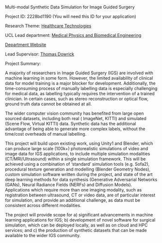 Multi-modal Synthetic Data Simulation for Image Guided Surgery

Project ID: 2228bd1190
(You will need this ID for your application)

Research Theme: [Healthcare Technologies](../themes/healthcare-technologies.md)

UCL Lead department: [Medical Physics and Biomedical Engineering](../departments/medical-physics-and-biomedical-engineering.md)

[Department Website](https://www.ucl.ac.uk/medical-physics-biomedical-engineering)

Lead Supervisor: [Thomas Dowrick](https://iris.ucl.ac.uk/iris/browse/profile?upi=TMDOW59)

Project Summary:

A majority of researchers in Image Guided Surgery (IGS) are involved with machine learning in some form. However, the limited availability of clinical data for model training is a major blocker for development. Additionally, the time-consuming process of manually labelling data is especially challenging for medical data, as labelling typically requires the intervention of a trained clinician. In certain cases, such as stereo reconstruction or optical flow, ground truth data cannot be obtained at all.
 
 The wider computer vision community has benefited from large open sourced datasets, including both real ( ImageNet, KITTI) and simulated (Scene Flow, Virtual KITTI) data. Synthetic data has the additional advantage of being able to generate more complex labels, without the time/cost overheads of manual labelling. 
 
 This project will build upon existing work, using Unity1 and Blender, which can produce large scale (100k+) photorealistic simulations of video and image data for IGS applications, to include multiple simulation modalities (CT/MRI/Ultrasound) within a single simulation framework. This will be achieved using a combination of ‘standard’ simulation tools (e.g. Sofa2), procedural texture generation and modelling (Blender Geometry Nodes), custom simulation software written during the project, and state of the art deep learning methods for data synthesis (Generative Adversarial Networks (GANs), Neural Radiance Fields (NERFs) and Diffusion Models). Applications which require more than one imaging modality, such as registration between ultrasound, CT or video data, are of particular interest for simulation, and provide an additional challenge, as data must be consistent across different modalities.
 
 The project will provide scope for a) significant advancements in machine learning applications for IGS; b) development of novel software for surgical simulation, which can be deployed locally, as well as on cloud and HPC services; and c) the production of synthetic datasets that can be made available to the wider IGS community.